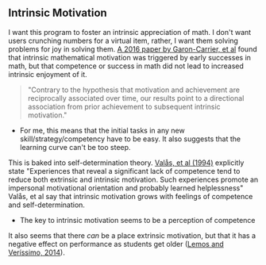 ## Intrinsic Motivation

I want this program to foster an intrinsic appreciation of math. I don't want users crunching numbers for a virtual item, rather, I want them solving problems for joy in solving them. [A 2016 paper by Garon-Carrier, et al](https://papyrus.bib.umontreal.ca/xmlui/bitstream/handle/1866/20870/Garon-Carrier_2016_id_5476.pdf?sequence=1) found that intrinsic mathematical motivation was triggered by early successes in math, but that competence or success in math did not lead to increased intrinsic enjoyment of it. 

> "Contrary to the hypothesis that motivation and achievement are reciprocally associated over time, our results point to a directional association from prior achievement to subsequent intrinsic motivation."

* For me, this means that the initial tasks in any new skill/strategy/competency have to be easy. It also suggests that the learning curve can't be too steep.

This is baked into self-determination theory. [Valås, et al (1994)](https://selfdeterminationtheory.org/SDT/documents/1994_ValasSovik_LI.pdf) explicitly state "Experiences that reveal a significant lack of competence tend to reduce both extrinsic and intrinsic motivation. Such experiences promote an impersonal motivational orientation and probably learned helplessness" Valås, et al say that intrinsic motivation grows with feelings of competence and self-determination.

* The key to intrinsic motivation seems to be a perception of competence

It also seems that there *can* be a place extrinsic motivation, but that it has a negative effect on performance as students get older ([Lemos and Veríssimo, 2014]()). 